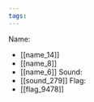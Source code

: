 ```yaml
---
tags:
---
```

Name:
- [[name_14]]
- [[name_8]]
- [[name_6]]
Sound:
- [[sound_279]]
Flag:
- [[flag_9478]]
